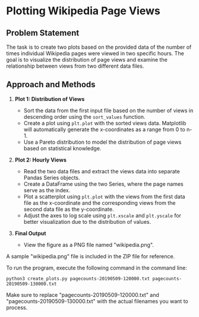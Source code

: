 # Plotting Wikipedia Page Views

## Problem Statement

The task is to create two plots based on the provided data of the number of times individual Wikipedia pages were viewed in two specific hours. The goal is to visualize the distribution of page views and examine the relationship between views from two different data files.

## Approach and Methods

1. **Plot 1: Distribution of Views**

   - Sort the data from the first input file based on the number of views in descending order using the `sort_values` function.
   - Create a plot using `plt.plot` with the sorted views data. Matplotlib will automatically generate the x-coordinates as a range from 0 to n-1.
   - Use a Pareto distribution to model the distribution of page views based on statistical knowledge.

2. **Plot 2: Hourly Views**

   - Read the two data files and extract the views data into separate Pandas Series objects.
   - Create a DataFrame using the two Series, where the page names serve as the index.
   - Plot a scatterplot using `plt.plot` with the views from the first data file as the x-coordinate and the corresponding views from the second data file as the y-coordinate.
   - Adjust the axes to log scale using `plt.xscale` and `plt.yscale` for better visualization due to the distribution of values.

3. **Final Output**

   -  View the figure as a PNG file named "wikipedia.png".

A sample "wikipedia.png" file is included in the ZIP file for reference.

To run the program, execute the following command in the command line:

```
python3 create_plots.py pagecounts-20190509-120000.txt pagecounts-20190509-130000.txt
```

Make sure to replace "pagecounts-20190509-120000.txt" and "pagecounts-20190509-130000.txt" with the actual filenames you want to process.
